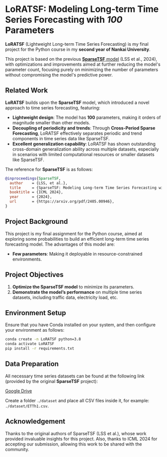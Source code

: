 # LoRATSF: Modeling Long-term Time Series Forecasting with *100* Parameters

**LoRATSF** (Lightweight Long-term Time Series Forecasting) is my final project for the Python course in my **second year of Nankai University**. 

This project is based on the previous [**SparseTSF** model](https://arxiv.org/pdf/2405.00946) (LSS et al., 2024), 
with optimizations and improvements aimed at further reducing the model's parameter count, 
focusing purely on minimizing the number of parameters without compromising the model's predictive power. 


## Related Work

**LoRATSF** builds upon the **SparseTSF** model, which introduced a novel approach to time series forecasting, featuring:

- **Lightweight design**: The model has **100** parameters, making it orders of magnitude smaller than other models.
- **Decoupling of periodicity and trends**: Through **Cross-Period Sparse Forecasting**, LoRATSF effectively separates periodic and trend components in time series data like SparseTSF.
- **Excellent generalization capability**: LoRATSF has shown outstanding cross-domain generalization ability across multiple datasets, especially in scenarios with limited computational resources or smaller datasets like SparseTSF.

The reference for **SparseTSF** is as follows:

```bibtex
@inproceedings{SparseTSF,
  author    = {LSS, et al.},
  title     = {SparseTSF: Modeling Long-term Time Series Forecasting with 1k Parameters},
  booktitle = {ICML 2024},
  year      = {2024},
  url       = {https://arxiv.org/pdf/2405.00946},
}
```

## Project Background

This project is my final assignment for the Python course, aimed at exploring some probabilities to build an efficient long-term time series forecasting model. 
The advantages of this model are:

*   **Few parameters**: Making it deployable in resource-constrained environments.

## Project Objectives

1.  **Optimize the SparseTSF model** to minimize its parameters.
2.  **Demonstrate the model’s performance** on multiple time series datasets, including traffic data, electricity load, etc.

## Environment Setup

Ensure that you have Conda installed on your system, and then configure your environment as follows:

```bash
conda create -n LoRATSF python=3.8
conda activate LoRATSF
pip install -r requirements.txt
```

## Data Preparation

All necessary time series datasets can be found at the following link (provided by the original **SparseTSF** project):

[Google Drive](https://drive.google.com/drive/folders/1ZOYpTUa82_jCcxIdTmyr0LXQfvaM9vIy)

Create a folder `./dataset` and place all CSV files inside it, for example: `./dataset/ETTh1.csv`.

## Acknowledgement

Thanks to the original authors of SparseTSF (LSS et al.), whose work provided invaluable insights for this project. Also, thanks to ICML 2024 for accepting our submission, allowing this work to be shared with the community.

